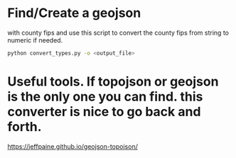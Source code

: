 # Find/Create a geojson
with county fips and use this script to convert the county fips from string to numeric if needed.
```bash
python convert_types.py -o <output_file>
```


# Useful tools. If topojson or geojson is the only one you can find. this converter is nice to go back and forth.
https://jeffpaine.github.io/geojson-topojson/
